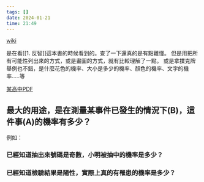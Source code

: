 ```yaml
---
tags: []
date: 2024-01-21
time: 21:49
---
```

[wiki](https://zh.wikipedia.org/zh-tw/贝叶斯定理)

是在看[[1. 反智]]這本書的時候看到的。查了一下還真的是有點難懂。
但是用把所有可能性列出來的方式，或是畫圖的方式，就有比較理解了一點。
或是拿撲克牌舉例也不錯，是什麼花色的機率、大小是多少的機率、顏色的機率、文字的機率.....等

[某高中PDF](<https://www.sec.ntnu.edu.tw/uploads/asset/data/62564060381784d09345bb7f/02-101022-(知識)貝氏定理的應用（月刊）.pdf>)

## 最大的用途，是在測量某事件已發生的情況下(B)，這件事(A)的機率有多少？

例如：
### 已經知道抽出來號碼是奇數，小明被抽中的機率是多少？

### 已經知道檢驗結果是陽性，實際上真的有罹患的機率是多少？